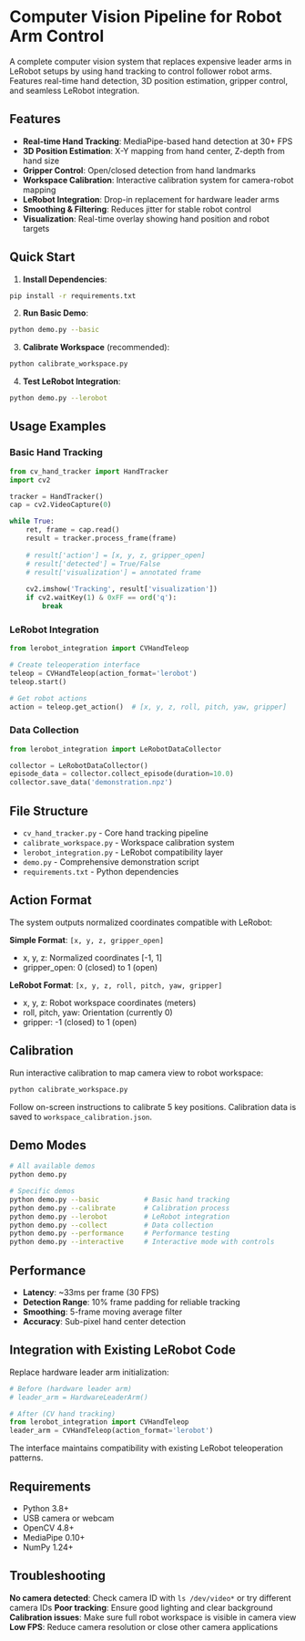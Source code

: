 # Computer Vision Pipeline for Robot Arm Control

A complete computer vision system that replaces expensive leader arms in LeRobot setups by using hand tracking to control follower robot arms. Features real-time hand detection, 3D position estimation, gripper control, and seamless LeRobot integration.

## Features

- **Real-time Hand Tracking**: MediaPipe-based hand detection at 30+ FPS
- **3D Position Estimation**: X-Y mapping from hand center, Z-depth from hand size
- **Gripper Control**: Open/closed detection from hand landmarks
- **Workspace Calibration**: Interactive calibration system for camera-robot mapping
- **LeRobot Integration**: Drop-in replacement for hardware leader arms
- **Smoothing & Filtering**: Reduces jitter for stable robot control
- **Visualization**: Real-time overlay showing hand position and robot targets

## Quick Start

1. **Install Dependencies**:
```bash
pip install -r requirements.txt
```

2. **Run Basic Demo**:
```bash
python demo.py --basic
```

3. **Calibrate Workspace** (recommended):
```bash
python calibrate_workspace.py
```

4. **Test LeRobot Integration**:
```bash
python demo.py --lerobot
```

## Usage Examples

### Basic Hand Tracking
```python
from cv_hand_tracker import HandTracker
import cv2

tracker = HandTracker()
cap = cv2.VideoCapture(0)

while True:
    ret, frame = cap.read()
    result = tracker.process_frame(frame)
    
    # result['action'] = [x, y, z, gripper_open]
    # result['detected'] = True/False
    # result['visualization'] = annotated frame
    
    cv2.imshow('Tracking', result['visualization'])
    if cv2.waitKey(1) & 0xFF == ord('q'):
        break
```

### LeRobot Integration
```python
from lerobot_integration import CVHandTeleop

# Create teleoperation interface
teleop = CVHandTeleop(action_format='lerobot')
teleop.start()

# Get robot actions
action = teleop.get_action()  # [x, y, z, roll, pitch, yaw, gripper]
```

### Data Collection
```python
from lerobot_integration import LeRobotDataCollector

collector = LeRobotDataCollector()
episode_data = collector.collect_episode(duration=10.0)
collector.save_data('demonstration.npz')
```

## File Structure

- `cv_hand_tracker.py` - Core hand tracking pipeline
- `calibrate_workspace.py` - Workspace calibration system
- `lerobot_integration.py` - LeRobot compatibility layer
- `demo.py` - Comprehensive demonstration script
- `requirements.txt` - Python dependencies

## Action Format

The system outputs normalized coordinates compatible with LeRobot:

**Simple Format**: `[x, y, z, gripper_open]`
- x, y, z: Normalized coordinates [-1, 1]
- gripper_open: 0 (closed) to 1 (open)

**LeRobot Format**: `[x, y, z, roll, pitch, yaw, gripper]`
- x, y, z: Robot workspace coordinates (meters)
- roll, pitch, yaw: Orientation (currently 0)
- gripper: -1 (closed) to 1 (open)

## Calibration

Run interactive calibration to map camera view to robot workspace:

```bash
python calibrate_workspace.py
```

Follow on-screen instructions to calibrate 5 key positions. Calibration data is saved to `workspace_calibration.json`.

## Demo Modes

```bash
# All available demos
python demo.py

# Specific demos
python demo.py --basic           # Basic hand tracking
python demo.py --calibrate       # Calibration process
python demo.py --lerobot         # LeRobot integration
python demo.py --collect         # Data collection
python demo.py --performance     # Performance testing
python demo.py --interactive     # Interactive mode with controls
```

## Performance

- **Latency**: ~33ms per frame (30 FPS)
- **Detection Range**: 10% frame padding for reliable tracking
- **Smoothing**: 5-frame moving average filter
- **Accuracy**: Sub-pixel hand center detection

## Integration with Existing LeRobot Code

Replace hardware leader arm initialization:

```python
# Before (hardware leader arm)
# leader_arm = HardwareLeaderArm()

# After (CV hand tracking)
from lerobot_integration import CVHandTeleop
leader_arm = CVHandTeleop(action_format='lerobot')
```

The interface maintains compatibility with existing LeRobot teleoperation patterns.

## Requirements

- Python 3.8+
- USB camera or webcam
- OpenCV 4.8+
- MediaPipe 0.10+
- NumPy 1.24+

## Troubleshooting

**No camera detected**: Check camera ID with `ls /dev/video*` or try different camera IDs
**Poor tracking**: Ensure good lighting and clear background
**Calibration issues**: Make sure full robot workspace is visible in camera view
**Low FPS**: Reduce camera resolution or close other camera applications